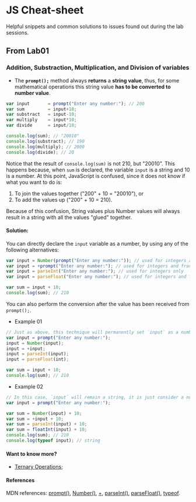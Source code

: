 # JS Cheat-sheet
Helpful snippets and common solutions to issues found out during the lab sessions.

## From Lab01
### Addition, Substraction, Multiplication, and Division of variables
- The **`prompt();`** method always **returns** a **string value**, thus, for some mathematical operations this string value **has to be converted to number value**.

```js
var input       = prompt("Enter any number:"); // 200
var sum         = input+10;
var substract   = input-10;
var multiply    = input*10;
var divide      = input/10;

console.log(sum); // "20010"
console.log(substract); // 190
console.log(multiply); // 2000
console.log(divide); // 20
```
Notice that the result of `console.log(sum)` is not 210, but "20010". This happens because, when `sum` is declared, the variable `input` is a string and 10 is a number. At this point, JavaScript is confused, since it does not know if what you want to do is:
1.  To join the values together (&quot;200&quot; + 10 = &quot;20010&quot;), or
1.  To add the values up (&quot;200&quot; + 10 = 210).

Because of this confusion, String values plus Number values will always result in a string with all the values &quot;glued&quot; together.

#### Solution:
You can directly declare the `input` variable as a number, by using any of the following alternatives:
```js
var input = Number(prompt("Enter any number:")); // used for integers and fractional numbers
var input = +prompt("Enter any number:"); // used for integers and fractional numbers
var input = parseInt("Enter any number:"); // used for integers only
var input = parseFloat("Enter any number:"); // used for integers and fractional numbers

var sum = input + 10;
console.log(sum); // 210
```
You can also perform the conversion after the value has been received from `prompt();`.
- Example 01
```js
// Just as above, this technique will permanently set `input` as a number.
var input = prompt("Enter any number:");
input = Number(input);
input = +input;
input = parseInt(input);
input = parseFloat(int);

var sum = input + 10;
console.log(sum); // 210
```
- Example 02
```js
// In this case, `input` will remain a string, it is just consider a number for this particular operation.
var input = prompt("Enter any number:");

var sum = Number(input) + 10;
var sum = +input + 10;
var sum = parseInt(input) + 10;
var sum = floatInt(input) + 10;
console.log(sum); // 210
console.log(typeof input); // string
```

#### Want to know more?
- [Ternary Operations](ternary.md);
#### References
 MDN references: [prompt()](https://developer.mozilla.org/en-US/docs/Web/API/Window/prompt), [Number()](https://developer.mozilla.org/en-US/docs/Web/JavaScript/Reference/Global_Objects/Number), [+](https://developer.mozilla.org/en-US/docs/Web/JavaScript/Reference/Operators/Arithmetic_Operators#Unary_plus_%28%29), [parseInt()](https://developer.mozilla.org/en-US/docs/Web/JavaScript/Reference/Global_Objects/parseInt), [parseFloat()](https://developer.mozilla.org/en-US/docs/Web/JavaScript/Reference/Global_Objects/parseFloat), [typeof](https://developer.mozilla.org/en-US/docs/Web/JavaScript/Reference/Operators/typeof).
